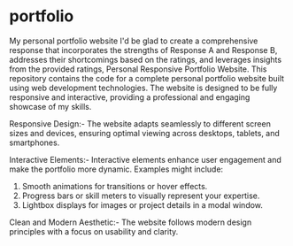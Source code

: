 # portfolio
My personal portfolio website
I'd be glad to create a comprehensive response that incorporates the strengths of Response A and Response B, addresses their shortcomings based on the ratings, and leverages insights from the provided ratings, Personal Responsive Portfolio Website. This repository contains the code for a complete personal portfolio website built using web development technologies. The website is designed to be fully responsive and interactive, providing a professional and engaging showcase of my skills.

Responsive Design:-
The website adapts seamlessly to different screen sizes and devices, ensuring optimal viewing across desktops, tablets, and smartphones.

Interactive Elements:-
Interactive elements enhance user engagement and make the portfolio more dynamic. 
Examples might include:
1) Smooth animations for transitions or hover effects.
2) Progress bars or skill meters to visually represent your expertise.
3) Lightbox displays for images or project details in a modal window.

Clean and Modern Aesthetic:-
The website follows modern design principles with a focus on usability and clarity.
